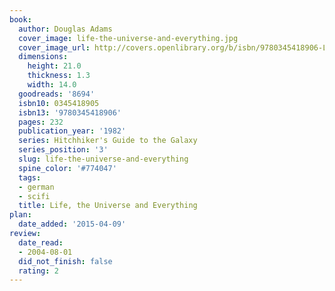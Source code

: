 ```yaml
---
book:
  author: Douglas Adams
  cover_image: life-the-universe-and-everything.jpg
  cover_image_url: http://covers.openlibrary.org/b/isbn/9780345418906-L.jpg
  dimensions:
    height: 21.0
    thickness: 1.3
    width: 14.0
  goodreads: '8694'
  isbn10: 0345418905
  isbn13: '9780345418906'
  pages: 232
  publication_year: '1982'
  series: Hitchhiker's Guide to the Galaxy
  series_position: '3'
  slug: life-the-universe-and-everything
  spine_color: '#774047'
  tags:
  - german
  - scifi
  title: Life, the Universe and Everything
plan:
  date_added: '2015-04-09'
review:
  date_read:
  - 2004-08-01
  did_not_finish: false
  rating: 2
---
```

